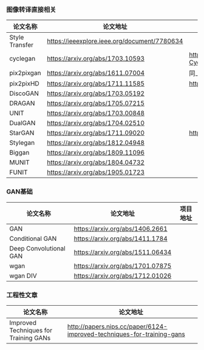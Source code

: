 ### 图像转译直接相关

| 论文名称|论文地址|项目地址|
|-----|-----|-----|
|Style Transfer |https://ieeexplore.ieee.org/document/7780634 ||
|cyclegan | https://arxiv.org/abs/1703.10593  |https://github.com/junyanz/pytorch-CycleGAN-and-pix2pix|
|pix2pixgan |https://arxiv.org/abs/1611.07004 |同上|
|pix2pixHD|https://arxiv.org/abs/1711.11585|https://github.com/NVIDIA/pix2pixHD|
|DiscoGAN |https://arxiv.org/abs/1703.05192  ||
|DRAGAN |https://arxiv.org/abs/1705.07215  ||
|UNIT  |https://arxiv.org/abs/1703.00848  ||
|DualGAN |https://arxiv.org/abs/1704.02510   | |
|StarGAN|https://arxiv.org/abs/1711.09020|https://github.com/yunjey/stargan|
|Stylegan |https://arxiv.org/abs/1812.04948  ||
|Biggan |https://arxiv.org/abs/1809.11096  ||
|MUNIT |https://arxiv.org/abs/1804.04732 ||
|FUNIT|  https://arxiv.org/abs/1905.01723  ||

### GAN基础
|论文名称|论文地址|项目地址|
|-----|-----|-----|
|GAN |https://arxiv.org/abs/1406.2661 |  |
|Conditional GAN  |https://arxiv.org/abs/1411.1784|  |
|Deep Convolutional GAN |https://arxiv.org/abs/1511.06434| | 
|wgan |https://arxiv.org/abs/1701.07875  ||
|wgan DIV| https://arxiv.org/abs/1712.01026   ||
### 工程性文章
| 论文名称|论文地址|
|-----|-----|
|Improved Techniques for Training GANs| http://papers.nips.cc/paper/6124-improved-techniques-for-training-gans |
